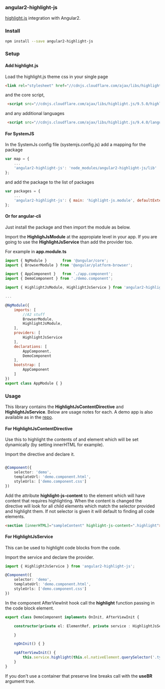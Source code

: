 ### angular2-highlight-js

[highlight.js](https://highlightjs.org) integration with Angular2.

### Install

```bash
npm install --save angular2-highlight-js
```

### Setup

#### Add highlight.js

Load the highlight.js theme css in your single page

```html
<link rel="stylesheet" href="//cdnjs.cloudflare.com/ajax/libs/highlight.js/9.5.0/styles/monokai_sublime.min.css">
```

and the core script,

```html
 <script src="//cdnjs.cloudflare.com/ajax/libs/highlight.js/9.5.0/highlight.min.js"></script>
```

and any additional languages

```html
 <script src="//cdnjs.cloudflare.com/ajax/libs/highlight.js/9.4.0/languages/typescript.min.js"></script>
```

#### For SystemJS

In the SystemJs config file (systemjs.config.js) add a mapping for the package

```javascript
var map = {
    ...
    'angular2-highlight-js': 'node_modules/angular2-highlight-js/lib'
};
```

and add the package to the list of packages

```javascript
var packages = {
    ...
    'angular2-highlight-js': { main: 'highlight-js.module', defaultExtension: 'js'}
};
```

#### Or for angular-cli

Just install the package and then import the module as below.

Import the **HighlighJsModule** at the appropiate level in your app. If you are going to use the **HighlightJsService** than add the provider too.

For example in **app.module.ts**

```javascript
import { NgModule }       from '@angular/core';
import { BrowserModule } from '@angular/platform-browser';

import { AppComponent }   from './app.component';
import { DemoComponent } from './demo.component';

import { HighlightJsModule, HighlightJsService } from 'angular2-highlight-js';

...

@NgModule({
    imports: [
        //A2 stuff
        BrowserModule,
        HighlightJsModule,
    ],
    providers: [
        HighlightJsService
    ],
    declarations: [
        AppComponent,
        DemoComponent
    ],
    bootstrap: [
        AppComponent
    ]
})
export class AppModule { }
```

### Usage

This library contains the **HighlightJsContentDirective** and **HighlightJsService**.
Below are usage notes for each. A demo app is also available as in the [repo](https://github.com/Useful-Software-Solutions-Ltd/angular2-highlight-js/tree/master/demo).

#### For HighlightJsContentDirective

Use this to highlight the contents of and element which will be set dynamically (by setting innerHTML for example).

Import the directive and declare it.

```typescript

@Component({
    selector: 'demo',
    templateUrl: 'demo.component.html',
    styleUrls: ['demo.component.css']
})
```

Add the attribute **highlight-js-content** to the element which will have content that requires highlighting.
When the content is changed the directive will look for all child elements which match the selector provided and highlight them.
If not selector is given it will default to finding all code elements.

```html
<section [innerHTML]="sampleContent" highlight-js-content=".highlight"></section>
```

#### For HighlightJsService

This can be used to highlight code blocks from the code.

Import the service and declare the provider.

```typescript
import { HighlightJsService } from 'angular2-highlight-js';

@Component({
    selector: 'demo',
    templateUrl: 'demo.component.html',
    styleUrls: ['demo.component.css']    
})
```

In the component AfterViewInit hook call the **highlight** function passing in the code block element.

```typescript
export class DemoComponent implements OnInit, AfterViewInit {

    constructor(private el: ElementRef, private service : HighlightJsService) {

    }

    ngOnInit() { }

    ngAfterViewInit() {        
        this.service.highlight(this.el.nativeElement.querySelector('.typescript'));
    }
}
```

If you don't use a container that preserve line breaks call with the **useBR** argument true.
